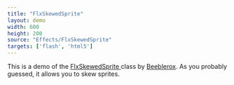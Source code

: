 ```yaml
---
title: "FlxSkewedSprite"
layout: demo
width: 600
height: 200
source: "Effects/FlxSkewedSprite"
targets: ['flash', 'html5']
---
```


This is a demo of the [FlxSkewedSprite ](https://api.haxeflixel.com/flixel/addons/effects/FlxSkewedSprite.html)class by [Beeblerox](https://github.com/Beeblerox). As you probably guessed, it allows you to skew sprites.
